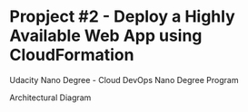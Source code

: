 # Propject #2 - Deploy a Highly Available Web App using CloudFormation

Udacity Nano Degree - Cloud DevOps Nano Degree Program

Architectural Diagram


